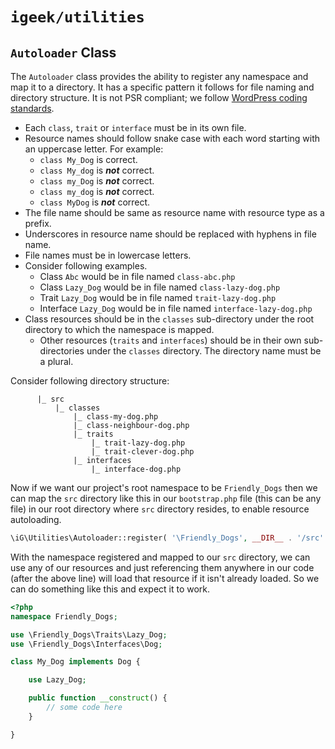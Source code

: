 # `igeek/utilities`

## `Autoloader` Class

The `Autoloader` class provides the ability to register any namespace and map it to a directory. It has a specific pattern it follows for file naming and directory structure. It is not PSR compliant; we follow [WordPress coding standards](https://make.wordpress.org/core/handbook/coding-standards/).

- Each `class`, `trait` or `interface` must be in its own file.
- Resource names should follow snake case with each word starting with an uppercase letter. For example:
    - `class My_Dog` is correct.
    - `class My_dog` is ***not*** correct.
    - `class my_Dog` is ***not*** correct.
    - `class my_dog` is ***not*** correct.
    - `class MyDog` is ***not*** correct.
- The file name should be same as resource name with resource type as a prefix.
- Underscores in resource name should be replaced with hyphens in file name.
- File names must be in lowercase letters.
- Consider following examples.
    - Class `Abc` would be in file named `class-abc.php`
    - Class `Lazy_Dog` would be in file named `class-lazy-dog.php`
    - Trait `Lazy_Dog` would be in file named `trait-lazy-dog.php`
    - Interface `Lazy_Dog` would be in file named `interface-lazy-dog.php`
- Class resources should be in the `classes` sub-directory under the root directory to which the namespace is mapped.
    - Other resources (`traits` and `interfaces`) should be in their own sub-directories under the `classes` directory. The directory name must be a plural.

Consider following directory structure:
```
      |_ src
          |_ classes
              |_ class-my-dog.php
              |_ class-neighbour-dog.php
              |_ traits
                  |_ trait-lazy-dog.php
                  |_ trait-clever-dog.php
              |_ interfaces
                  |_ interface-dog.php
```

Now if we want our project's root namespace to be `Friendly_Dogs` then we can map the `src` directory like this in our `bootstrap.php` file (this can be any file) in our root directory where `src` directory resides, to enable resource autoloading.

```php
\iG\Utilities\Autoloader::register( '\Friendly_Dogs', __DIR__ . '/src' );
```

With the namespace registered and mapped to our `src` directory, we can use any of our resources and just referencing them anywhere in our code (after the above line) will load that resource if it isn't already loaded. So we can do something like this and expect it to work.

```php
<?php
namespace Friendly_Dogs;

use \Friendly_Dogs\Traits\Lazy_Dog;
use \Friendly_Dogs\Interfaces\Dog;

class My_Dog implements Dog {

    use Lazy_Dog;

    public function __construct() {
        // some code here
    }

}
```

